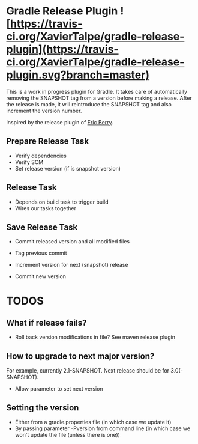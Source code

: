 # Gradle Release Plugin ![https://travis-ci.org/XavierTalpe/gradle-release-plugin](https://travis-ci.org/XavierTalpe/gradle-release-plugin.svg?branch=master)

This is a work in progress plugin for Gradle. It takes care of automatically
removing the SNAPSHOT tag from a version before making a release. After the
release is made, it will reintroduce the SNAPSHOT tag and also increment the version number.

Inspired by the release plugin of [Eric Berry](https://github.com/townsfolk/gradle-release).

## Prepare Release Task
- Verify dependencies
- Verify SCM
- Set release version (if is snapshot version)

## Release Task
- Depends on build task to trigger build
- Wires our tasks together

## Save Release Task
- Commit released version and all modified files
- Tag previous commit

- Increment version for next (snapshot) release
- Commit new version

# TODOS

## What if release fails?
- Roll back version modifications in file?
See maven release plugin


## How to upgrade to next major version?
For example, currently 2.1-SNAPSHOT. Next release should be for 3.0(-SNAPSHOT).
- Allow parameter to set next version



## Setting the version
- Either from a gradle.properties file (in which case we update it)
- By passing parameter -Pversion from command line (in which case we won't update the file (unless there is one))
